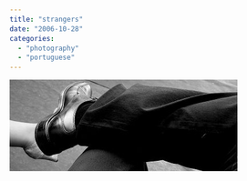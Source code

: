 ```yaml
---
title: "strangers"
date: "2006-10-28"
categories: 
  - "photography"
  - "portuguese"
---
```


[![](images/strangers.jpg)](http://photos1.blogger.com/blogger/7083/408/1600/strangers.jpg)
